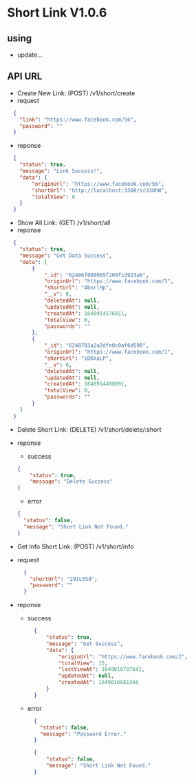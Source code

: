 # Short Link V1.0.6
## using
 - update...

## API URL
 - Create New Link: (POST) /v1/short/create
  - request
  ```json
    {
      "link": "https://www.facebook.com/56",
      "password": ""
    }
  ```
  - reponse
  ```json
    {
      "status": true,
      "message": "Link Success!",
      "data": {
          "originUrl": "https://www.facebook.com/56",
          "shortUrl": "http://localhost:3300/srJ3UhW",
          "totalView": 0
      }
    }
  ```
 - Show All Link: (GET) /v1/short/all
  - reponse
  ```json
    {
      "status": true,
      "message": "Get Data Success",
      "data": [
          {
              "_id": "62486f008065f209f1d923a6",
              "originUrl": "https://www.facebook.com/5",
              "shortUrl": "4bnrlHp",
              "__v": 0,
              "deletedAt": null,
              "updatedAt": null,
              "createdAt": 1648914176811,
              "totalView": 0,
              "passwords": ""
          },
          {
              "_id": "6248703a2a2dfe0c0af6d590",
              "originUrl": "https://www.facebook.com/1",
              "shortUrl": "iDKkaLP",
              "__v": 0,
              "deletedAt": null,
              "updatedAt": null,
              "createdAt": 1648914490891,
              "totalView": 0,
              "passwords": ""
          }
      ]
    }
  ```

 - Delete Short Link: (DELETE) /v1/short/delete/:short
  - reponse
    - success
    ```json
    {
        "status": true,
        "message": "Delete Success"
    }
    ```
    - error
    ```json
    {
      "status": false,
      "message": "Short Link Not Found."
    }
    ```

 - Get Info Short Link: (POST) /v1/short/info
  - request
    ```json
      {
        "shortUrl": "291L5Sd",
        "password": ""
      }
    ```
  - reponse
      - success
        ```json
          {
              "status": true,
              "message": "Get Success",
              "data": {
                  "originUrl": "https://www.facebook.com/2",
                  "totalView": 15,
                  "lastViewAt": 1649016787642,
                  "updatedAt": null,
                  "createdAt": 1649016681366
              }
          }
        ```
      - error
        ```json
          {
            "status": false,
            "message": "Password Error."
          }
        ```
        ```json
          {
              "status": false,
              "message": "Short Link Not Found."
          }
        ```
